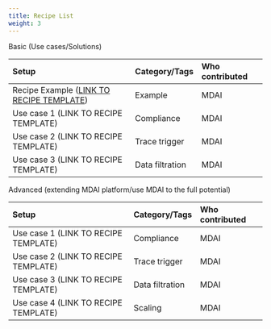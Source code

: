```yaml
---
title: Recipe List
weight: 3
---
```


Basic (Use cases/Solutions)

| Setup | Category/Tags | Who contributed |
| :---- | :------------ | :-------------- |
| Recipe Example ([LINK TO RECIPE TEMPLATE](recipe-example))  | Example  | MDAI |
| Use case 1 (LINK TO RECIPE TEMPLATE)  | Compliance  | MDAI |
| Use case 2 (LINK TO RECIPE TEMPLATE) | Trace trigger  | MDAI |
| Use case 3 (LINK TO RECIPE TEMPLATE) | Data filtration | MDAI |

Advanced (extending MDAI platform/use MDAI to the full potential)

| Setup | Category/Tags | Who contributed |
| :---- | :------------ | :-------------- |
| Use case 1 (LINK TO RECIPE TEMPLATE)  | Compliance  | MDAI |
| Use case 2 (LINK TO RECIPE TEMPLATE) | Trace trigger  | MDAI |
| Use case 3 (LINK TO RECIPE TEMPLATE) | Data filtration | MDAI |
| Use case 4 (LINK TO RECIPE TEMPLATE) | Scaling | MDAI |